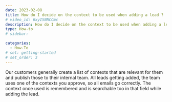 ```yaml
---
date: 2023-02-08
title: How do I decide on the context to be used when adding a lead ? 
# video_id: 6xyI5NNCCmc
description: How do I decide on the context to be used when adding a lead ? 
type: How-to
# sidebar:

categories:
  - How-To
# set: getting-started
# set_order: 3
---
```

Our customers generally create a list of contexts that are relevant for them and publish those to their internal team. All leads getting added, the team uses one of the contexts you approve, so all emails go correctly. The context once used is remembered and is searchable too in that field while adding the lead.